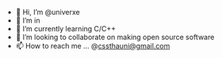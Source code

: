 - 👋 Hi, I’m @univerxe
- 👀 I’m in
- 🌱 I’m currently learning C/C++
- 💞️ I’m looking to collaborate on making open source software
- 📫 How to reach me ... @cssthauni@gmail.com

<!---
univerxe/univerxe is a ✨ special ✨ repository because its `README.md` (this file) appears on your GitHub profile.
You can click the Preview link to take a look at your changes.
--->
